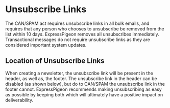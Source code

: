 # Unsubscribe Links

The CAN/SPAM act requires unsubscribe links in all bulk emails, and requires that any person who chooses to unsubscribe be 
removed from the list within 10 days. ExpressPigeon removes all unsubscribes immediately. 
Transactional messages do not require unsubscribe links as they are considered important system updates.

## Location of Unsubscribe Links

When creating a newsletter, the unsubscribe link will be present in the header, as well as, the footer. The unsubscribe link in the 
header can be disabled (as shown below), but do to CAN/SPAM the unsubscribe link in the footer cannot. 
ExpressPigeon recommends making unsubscribing as easy as possible by keeping both which will ultimately have a positive impact on 
deliverability.
